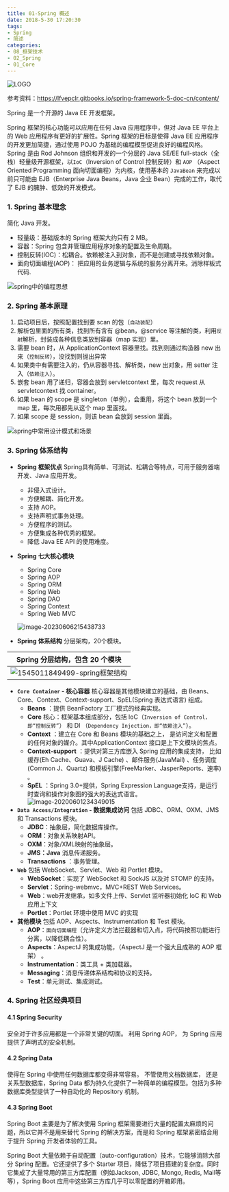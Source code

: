 ```yaml
---
title: 01-Spring 概述
date: 2018-5-30 17:20:30
tags:
- Spring
- 简述
categories: 
- 08_框架技术
- 02_Spring
- 01_Core
---
```




![LOGO](https://jy-imgs.oss-cn-beijing.aliyuncs.com/img/20200617144911.png)



参考资料：https://lfvepclr.gitbooks.io/spring-framework-5-doc-cn/content/



Spring 是一个开源的 Java EE 开发框架。

Spring 框架的核心功能可以应用在任何 Java 应用程序中，但对 Java EE 平台上的 Web 应用程序有更好的扩展性。Spring 框架的目标是使得 Java EE 应用程序的开发更加简捷，通过使用 POJO 为基础的编程模型促进良好的编程风格。
Spring 是由 Rod Johnson 组织和开发的一个分层的 Java SE/EE full-stack（全栈）轻量级开源框架，以`IoC`（Inversion of Control 控制反转）和 `AOP` （Aspect Oriented Programming 面向切面编程）为内核，使用基本的 `JavaBean` 来完成以前只可能由 EJB（Enterprise Java Beans，Java 企业 Bean）完成的工作，取代了 EJB 的臃肿、低效的开发模式。



### 1. Spring 基本理念

简化 Java 开发。

- 轻量级：基础版本的 Spring 框架大约只有 2 MB。
- 容器：Spring 包含并管理应用程序对象的配置及生命周期。
- 控制反转(IOC)：松耦合。依赖被注入到对象，而不是创建或寻找依赖对象。
- 面向切面编程(AOP)： 把应用的业务逻辑与系统的服务分离开来。消除样板式代码.

![spring中的编程思想](https://jy-imgs.oss-cn-beijing.aliyuncs.com/img/20231224104910.png)



### 2. Spring 基本原理

1. 启动项目后，按照配置找到要 scan 的包（`自动装配`）
2. 解析包里面的所有类，找到所有含有 @bean，@service 等注解的类，利用`反射`解析，封装成各种信息类放到容器（map 实现）里。
3. 需要 bean 时，从 ApplicationContext 容器里找。找到则通过构造器 new 出来（`控制反转`），没找到则抛出异常
4. 如果类中有需要注入的，仍从容器寻找、解析类，new 出对象，用 setter 注入（`依赖注入`）。
5. 嵌套 bean 用了递归，容器会放到 servletcontext 里，每次 request 从 servletcontext 找 container。
6. 如果 bean 的 scope 是 singleton（单例），会重用，将这个 bean 放到一个 map 里，每次用都先从这个 map 里面找。
7. 如果 scope 是 session，则该 bean 会放到 session 里面。

![spring中常用设计模式和场景](https://jy-imgs.oss-cn-beijing.aliyuncs.com/img/20231224104943.png)



### 3. Spring 体系结构

* **Spring 框架优点**
  Spring具有简单、可测试、松耦合等特点，可用于服务器端开发、Java 应用开发。
  - 非侵入式设计。
  - 方便解耦、简化开发。
  - 支持 AOP。
  - 支持声明式事务处理。
  - 方便程序的测试。
  - 方便集成各种优秀的框架。
  - 降低 Java EE API 的使用难度。
  
* **Spring 七大核心模块**

  * Spring Core
  * Spring AOP
  * Spring ORM
  * Spring Web
  * Spring DAO
  * Spring Context
  * Spring Web MVC

  ![image-20230606215438733](https://jy-imgs.oss-cn-beijing.aliyuncs.com/img/20230606215440.png)

* **Spring 体系结构**
  分层架构，20个模块。

| Spring 分层结构，包含 20 个模块                              |
| :------------------------------------------------------------: |
| ![1545011849499-spring框架结构](https://jy-imgs.oss-cn-beijing.aliyuncs.com/img/20200617144906.png) |



* **`Core Container` - 核心容器**
  核心容器是其他模块建立的基础，由 Beans、Core、Context、Context-support、SpEL(Spring 表达式语言) 组成。
  * **Beans** ：提供 BeanFactory 工厂模式的经典实现。
  * **Core** 核心：框架基本组成部分，包括 loC（`Inversion of Control，即“控制反转”`） 和 DI （`Dependency Injection，即“依赖注入”`）。
  * **Context** ：建立在 Core 和 Beans 模块的基础之上， 是访问定义和配置的任何对象的媒介。其中ApplicationContext 接口是上下文模块的焦点。
  * **Context-support** ：提供对第三方库嵌入 Spring 应用的集成支持， 比如缓存(Eh Cache、Guava、J Cache) 、邮件服务(JavaMail) 、任务调度(Common J、Quartz) 和模板引擎(FreeMarker、JasperReports、速率) 。
  * **SpEL** ：Spring 3.0+提供，Spring Expression Language支持，是运行时查询和操作对象图的强大的表达式语言。
    ![image-20200601234349015](https://jy-imgs.oss-cn-beijing.aliyuncs.com/img/image-20200601234349015.png)
* **`Data Access/Integration` - 数据集成访问**
  包括 JDBC、ORM、OXM、JMS 和 Transactions 模块。
  * **JDBC**：抽象层，简化数据库操作。
  * **ORM**：对象关系映射API。
  * **OXM**：对象/XML映射的抽象层。
  * **JMS：Java** 消息传递服务。
  * **Transactions** ：事务管理。
* **`Web`**
  包括 WebSocket、Servlet、Web 和 Portlet 模块。
  * **WebSocket**：实现了 WebSocket 和 SockJS 以及对 STOMP 的支持。
  * **Servlet**：Spring-webmvc，MVC+REST Web Services。
  * **Web**：web开发继承，如多文件上传、Servlet 监听器初始化 IoC 和 Web 应用上下文
  * **Portlet**：Portlet 环境中使用 MVC 的实现
* **其他模块**
  包括 AOP、Aspects、Instrumentation 和 Test 模块。
  * **AOP**：`面向切面编程`（允许定义方法拦截器和切入点，将代码按照功能进行分离，以降低耦合性）。
  * **Aspects**：AspectJ 的集成功能，（AspectJ 是一个强大且成熟的 AOP 框架） 。
  * **Instrumentation**：类工具 + 类加载器。
  * **Messaging**：消息传递体系结构和协议的支持。
  * **Test**：单元测试、集成测试。

### 4. Spring 社区经典项目

#### 4.1 Spring Security

安全对于许多应用都是一个非常关键的切面。 利用 Spring AOP， 为 Spring 应用提供了声明式的安全机制。



#### 4.2 Spring Data

使得在 Spring 中使用任何数据库都变得非常容易。 不管使用文档数据库， 还是关系型数据库，Spring Data 都为持久化提供了一种简单的编程模型。包括为多种数据库类型提供了一种自动化的 Repository 机制。



#### 4.3 Spring Boot

Spring Boot 主要是为了解决使用 Spring 框架需要进行大量的配置太麻烦的问题，所以它并不是用来替代 Spring 的解决方案，而是和 Spring 框架紧密结合用于提升 Spring 开发者体验的工具。

Spring Boot 大量依赖于自动配置（auto-configuration）技术，它能够消除大部分 Spring 配置。它还提供了多个 Starter 项目，降低了项目搭建的复杂度。同时它集成了大量常用的第三方库配置（例如Jackson, JDBC, Mongo, Redis, Mail等等），Spring Boot 应用中这些第三方库几乎可以零配置的开箱即用。